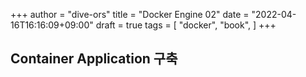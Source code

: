 +++
author = "dive-ors"
title =  "Docker Engine 02"
date = "2022-04-16T16:16:09+09:00"
draft = true
tags = [
"docker",
"book",
]
+++

## Container Application 구축
